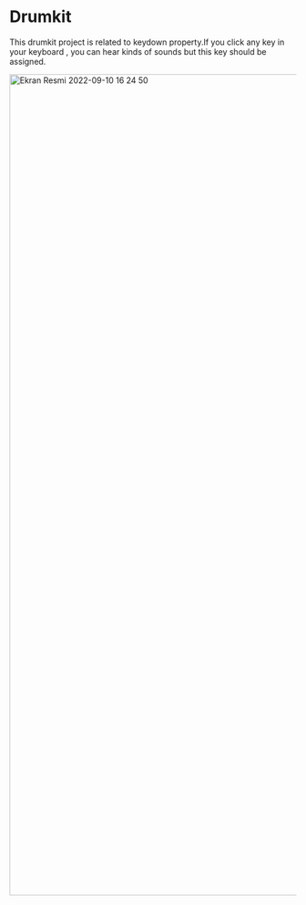 # Drumkit

This drumkit project is related to keydown property.If you click any key in your keyboard , you can hear kinds of sounds but this key should be assigned.

<img width="1440" alt="Ekran Resmi 2022-09-10 16 24 50" src="https://user-images.githubusercontent.com/83887666/189485423-846b7565-cad6-4c3a-9b6c-6ea641df8bdc.png">
